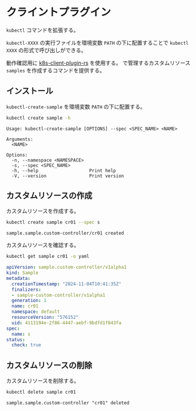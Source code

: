 # クライントプラグイン

`kubectl` コマンドを拡張する。

`kubectl-XXXX` の実行ファイルを環境変数 `PATH` の下に配置することで `kubectl XXXX` の形式で呼び出しができる。

動作確認用に [k8s-client-plugin-rs](https://github.com/9506hqwy/k8s-client-plugin-rs) を使用する。
[](./custom_controller.md) で管理するカスタムリソース `samples` を作成するコマンドを提供する。

## インストール

`kubectl-create-sample` を環境変数 `PATH` の下に配置する。

```sh
kubectl create sample -h
```

```
Usage: kubectl-create-sample [OPTIONS] --spec <SPEC_NAME> <NAME>

Arguments:
  <NAME>

Options:
  -n, --namespace <NAMESPACE>
  -s, --spec <SPEC_NAME>
  -h, --help                   Print help
  -V, --version                Print version
```

## カスタムリソースの作成

カスタムリソースを作成する。

```sh
kubectl create sample cr01 --spec s
```

```
sample.sample.custom-controller/cr01 created
```

カスタムリソースを確認する。

```sh
kubectl get sample cr01 -o yaml
```

```yaml
apiVersion: sample.custom-controller/v1alpha1
kind: Sample
metadata:
  creationTimestamp: "2024-11-04T10:41:35Z"
  finalizers:
  - sample-custom-controller/v1alpha1
  generation: 1
  name: cr01
  namespace: default
  resourceVersion: "576152"
  uid: 4113194e-2f86-4447-aebf-9bdfd1f843fa
spec:
  name: s
status:
  check: true
```

## カスタムリソースの削除

カスタムリソースを削除する。

```sh
kubectl delete sample cr01
```

```
sample.sample.custom-controller "cr01" deleted
```
